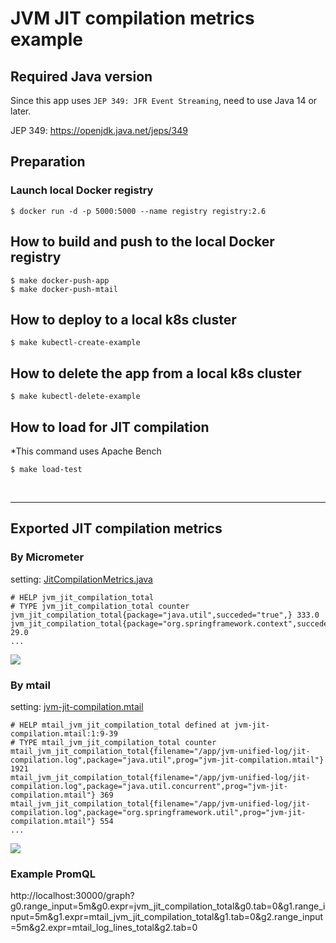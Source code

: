 # JVM JIT compilation metrics example

## Required Java version

Since this app uses `JEP 349: JFR Event Streaming`, need to use Java 14 or later.

JEP 349: https://openjdk.java.net/jeps/349

## Preparation

### Launch local Docker registry

```
$ docker run -d -p 5000:5000 --name registry registry:2.6
```

## How to build and push to the local Docker registry

```
$ make docker-push-app
$ make docker-push-mtail
```

## How to deploy to a local k8s cluster

```
$ make kubectl-create-example
```

## How to delete the app from a local k8s cluster

```
$ make kubectl-delete-example
```

## How to load for JIT compilation

*This command uses Apache Bench

```
$ make load-test
```

<br>

---

## Exported JIT compilation metrics

### By Micrometer

setting: [JitCompilationMetrics.java](src/main/java/info/matsumana/example/metrics/JitCompilationMetrics.java)

```
# HELP jvm_jit_compilation_total  
# TYPE jvm_jit_compilation_total counter
jvm_jit_compilation_total{package="java.util",succeded="true",} 333.0
jvm_jit_compilation_total{package="org.springframework.context",succeded="true",} 29.0
...
```
![](http://static.matsumana.info/blog/jvm-jit-compilation-metrics-example3_2.png)

### By mtail

setting: [jvm-jit-compilation.mtail](mtail/jvm-jit-compilation.mtail)

```
# HELP mtail_jvm_jit_compilation_total defined at jvm-jit-compilation.mtail:1:9-39
# TYPE mtail_jvm_jit_compilation_total counter
mtail_jvm_jit_compilation_total{filename="/app/jvm-unified-log/jit-compilation.log",package="java.util",prog="jvm-jit-compilation.mtail"} 1921
mtail_jvm_jit_compilation_total{filename="/app/jvm-unified-log/jit-compilation.log",package="java.util.concurrent",prog="jvm-jit-compilation.mtail"} 369
mtail_jvm_jit_compilation_total{filename="/app/jvm-unified-log/jit-compilation.log",package="org.springframework.util",prog="jvm-jit-compilation.mtail"} 554
...
```

![](http://static.matsumana.info/blog/jvm-jit-compilation-metrics-example4_2.png)

### Example PromQL

http://localhost:30000/graph?g0.range_input=5m&g0.expr=jvm_jit_compilation_total&g0.tab=0&g1.range_input=5m&g1.expr=mtail_jvm_jit_compilation_total&g1.tab=0&g2.range_input=5m&g2.expr=mtail_log_lines_total&g2.tab=0
